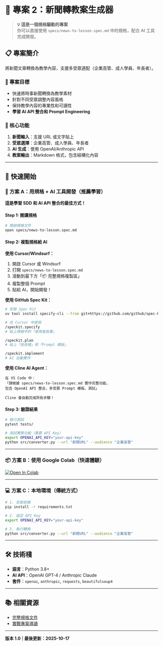 # 📰 專案 2：新聞轉教案生成器

> **💡 這是一個規格驅動的專案**  
> 你可以直接使用 `specs/news-to-lesson.spec.md` 中的規格，配合 AI 工具完成開發。

## 📋 專案簡介

將新聞文章轉換為教學內容，支援多受眾適配（企業高管、成人學員、年長者）。

### 🎯 專案目標

- 快速將時事新聞轉換為教學素材
- 針對不同受眾調整內容風格
- 保持教學內容的專業性和可讀性
- **學習 AI API 整合和 Prompt Engineering**

### 🌟 核心功能

1. **新聞輸入**：支援 URL 或文字貼上
2. **受眾選擇**：企業高管、成人學員、年長者
3. **AI 生成**：使用 OpenAI/Anthropic API
4. **教案輸出**：Markdown 格式，包含結構化內容

---

## 🚀 快速開始

### 🎯 方案 A：用規格 + AI 工具開發（推薦學習）

**這是學習 SDD 和 AI API 整合的最佳方式！**

#### Step 1: 閱讀規格
```bash
# 開啟規格文件
open specs/news-to-lesson.spec.md
```

#### Step 2: 複製規格給 AI

**使用 Cursor/Windsurf：**
1. 開啟 Cursor 或 Windsurf
2. 打開 `specs/news-to-lesson.spec.md`
3. 滾動到最下方「📦 完整規格複製區」
4. 複製整個 Prompt
5. 貼給 AI，開始開發！

**使用 GitHub Spec Kit：**
```bash
# 安裝 Spec Kit
uv tool install specify-cli --from git+https://github.com/github/spec-kit.git

# 在 Cursor 中使用
/speckit.specify
# 貼上規格中的「使用者故事」

/speckit.plan
# 貼上「技術棧」和「Prompt 模板」

/speckit.implement
# AI 自動實作
```

**使用 Cline AI Agent：**
```
在 VS Code 中：
「請根據 specs/news-to-lesson.spec.md 實作完整功能，
包含 OpenAI API 整合、多受眾 Prompt 模板、測試」

Cline 會自動完成所有步驟！
```

#### Step 3: 驗證結果
```bash
# 執行測試
pytest tests/

# 測試實際功能（需要 API Key）
export OPENAI_API_KEY="your-api-key"
python src/converter.py --url "新聞URL" --audience "企業高管"
```

---

### 📦 方案 B：使用 Google Colab（快速體驗）

[![Open In Colab](https://colab.research.google.com/assets/colab-badge.svg)](https://colab.research.google.com/github/你的帳號/SDD-learning-guide-main/blob/main/sdd-practice-project/news-to-lesson/notebooks/news_converter.ipynb)

---

### 💻 方案 C：本地環境（傳統方式）

```bash
# 1. 安裝依賴
pip install -r requirements.txt

# 2. 設定 API Key
export OPENAI_API_KEY="your-api-key"

# 3. 執行轉換
python src/converter.py --url "新聞URL" --audience "企業高管"
```

---

## 🛠️ 技術棧

- **語言**：Python 3.8+
- **AI API**：OpenAI GPT-4 / Anthropic Claude
- **套件**：`openai`, `anthropic`, `requests`, `beautifulsoup4`

---

## 📚 相關資源

- [完整規格文件](./specs/news-to-lesson.spec.md)
- [實戰專案導讀](../../實戰專案/實戰專案導讀.md)

---

**版本 1.0** | **最後更新：2025-10-17**
